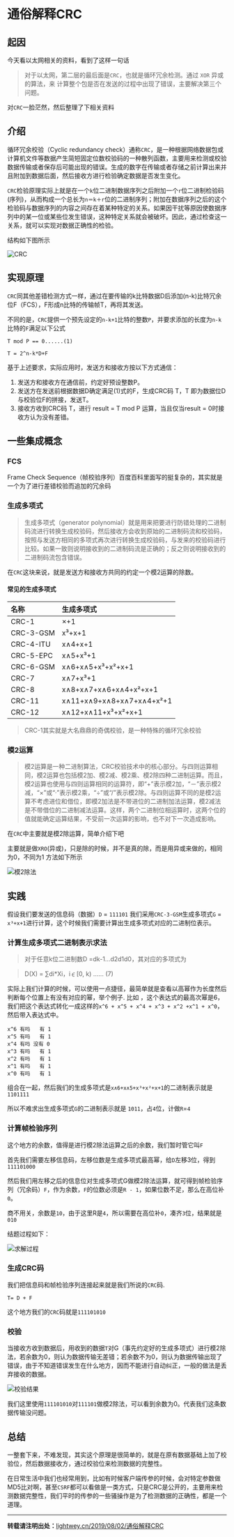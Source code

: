 # 通俗解释CRC

## 起因
今天看以太网相关的资料，看到了这样一句话

>对于以太网，第二层的最后面是`CRC`，也就是循环冗余检测。通过 `XOR` 异或的算法，来 计算整个包是否在发送的过程中出现了错误，主要解决第三个问题。

对`CRC`一脸茫然，然后整理了下相关资料

## 介绍
循环冗余校验（Cyclic redundancy check）通称`CRC`，是一种根据网络数据包或计算机文件等数据产生简短固定位数校验码的一种散列函数，主要用来检测或校验数据传输或者保存后可能出现的错误。生成的数字在传输或者存储之前计算出来并且附加到数据后面，然后接收方进行检验确定数据是否发生变化。

`CRC`检验原理实际上就是在一个`k`位二进制数据序列之后附加一个`r`位二进制检验码(序列)，从而构成一个总长为`n＝k＋r`位的二进制序列；附加在数据序列之后的这个检验码与数据序列的内容之间存在着某种特定的关系。如果因干扰等原因使数据序列中的某一位或某些位发生错误，这种特定关系就会被破坏。因此，通过检查这一关系，就可以实现对数据正确性的检验。

结构如下图所示

![CRC](https://gss1.bdstatic.com/9vo3dSag_xI4khGkpoWK1HF6hhy/baike/s%3D250/sign=69198db8bda1cd1101b675258913c8b0/a50f4bfbfbedab64928a2448f036afc378311eb9.jpg)

## 实现原理

`CRC`同其他差错检测方式一样，通过在要传输的k比特数据D后添加(n-k)比特冗余位F（FCS），F形成n比特的传输帧T，再将其发送。

不同的是，`CRC`提供一个预先设定的`n-k+1`比特的整数`P`，并要求添加的长度为`n-k`比特的`F`满足以下公式

```
T mod P == 0......(1)

T = 2^n-k*D+F
```

基于上述要求，实际应用时，发送方和接收方按以下方式通信：

1. 发送方和接收方在通信前，约定好预设整数P。
2. 发送方在发送前根据数据D确定满足(1)式的F，生成CRC码 T，T 即为数据位D与校验位F的拼接，发送T。
3. 接收方收到CRC码 T，进行 result = T mod P 运算，当且仅当result = 0时接收方认为没有差错。

## 一些集成概念

### FCS
Frame Check Sequence（帧校验序列）百度百科里面写的挺复杂的，其实就是一个为了进行差错校验而追加的冗余码

### 生成多项式

>生成多项式（generator polynomial）就是用来把要进行防错处理的二进制码流进行转换生成校验码，然后接收方会收到原始的二进制码流和校验码，按照与发送方相同的多项式再次进行转换生成校验码，与发来的校验码进行比较。如果一致则说明接收到的二进制码流是正确的；反之则说明接收到的二进制码流包含错误。

在`CRC`这块来说，就是发送方和接收方共同的约定一个模2运算的除数。

#### 常见的生成多项式
|名称|生成多项式|
|:--|:--|
|CRC-1|×+1|
|CRC-3-GSM|x³+x+1|
|CRC-4-ITU|x∧4+x+1|
|CRC-5-EPC|x∧5+x³+1|
|CRC-6-GSM|x∧6+x∧5+x³+x²+x+1|
|CRC-7|x∧7+x³+1|
|CRC-8|x∧8+x∧7+x∧6+x∧4+x²+x+1|
|CRC-11|x∧11+x∧9+x∧8+x∧7+x∧4+x²+1|
|CRC-12|x∧12+x∧11+x³+x²+x+1|

>CRC-1其实就是大名鼎鼎的奇偶校验，是一种特殊的循环冗余校验

### 模2运算

> 模2运算是一种二进制算法，CRC校验技术中的核心部分。与四则运算相同，模2运算也包括模2加、模2减、模2乘、模2除四种二进制运算。而且，模2运算也使用与四则运算相同的运算符，即“+”表示模2加，“－”表示模2减，“×”或“·”表示模2乘，“÷”或“/”表示模2除。与四则运算不同的是模2运算不考虑进位和借位，即模2加法是不带进位的二进制加法运算，模2减法是不带借位的二进制减法运算。这样，两个二进制位相运算时，这两个位的值就能确定运算结果，不受前一次运算的影响，也不对下一次造成影响。

在`CRC`中主要就是模2除运算，简单介绍下吧

主要就是做`XRO`(异或)，只是除的时候，并不是真的除，而是用异或来做的，相同为0，不同为1 方法如下所示

![模2除法](https://gss0.bdstatic.com/94o3dSag_xI4khGkpoWK1HF6hhy/baike/c0%3Dbaike116%2C5%2C5%2C116%2C38/sign=e86d3c898b18367ab984778f4f1ae0b1/f3d3572c11dfa9ecd22fa7b76fd0f703918fc109.jpg)


## 实践

假设我们要发送的信息码（数据）`D` = `111101` 我们采用`CRC-3-GSM`生成多项式`G` = `x³+x+1`进行计算，这个时候我们需要计算出生成多项式对应的二进制位表示。

### 计算生成多项式二进制表示求法

>对于任意k位二进制数D =dk-1…d2d1d0，其对应的多项式为

>D(X) = ∑di*Xi，i∊[0, k) …… (7)

实际上我们计算的时候，可以使用一点捷径，最简单就是查看以高幂作为长度然后判断每个位置上有没有对应的幂，举个例子.
比如 ，这个表达式的最高次幂是6，我们把这个表达式转化一成这样的`x^6 + x^5 + x^4 + x^3 + x^2 +x^1 + x^0`，然后带入表达式中。

```
x^6 有吗   有 1
x^5 有吗   有 1
x^4 有吗 没有 0
x^3 有吗   有 1
x^2 有吗   有 1
x^1 有吗   有 1
x^0 有吗   有 1
```

组合在一起，然后我们的生成多项式是`x∧6+x∧5+x³+x²+x+1`的二进制表示就是`1101111`

所以不难求出生成多项式`G`的二进制表示就是 `1011`，占`4`位，计做`R`=`4`

### 计算帧检验序列
这个地方的余数，值得是进行模2除法运算之后的余数，我们暂时管它叫`F`

首先我们需要左移信息码，左移位数是生成多项式最高幂，给`D`左移3位，得到`111101000`

然后我们用左移之后的信息位对生成多项式G做模2除法运算，就可得到帧检验序列（冗余码）`F`，作为余数，`F`的位数必须是`R - 1`，如果位数不足，那么在高位补`0`。

商不用关，余数是`10`，由于这里R是`4`，所以需要在高位补`0`，凑齐`3`位，结果就是`010`

结题过程如下：

![求解过程](https://dev.tencent.com/u/lightWay/p/notebook/git/raw/master/imageHost/2019/08/1.jpg)

### 生成CRC码
我们把信息码和帧检验序列连接起来就是我们所说的`CRC`码.

```
T= D + F
```

这个地方我们的`CRC`码就是`111101010`

### 校验
当接收方收到数据后，用收到的数据`T`对G（事先约定好的生成多项式）进行模2除法，若余数为0，则认为数据传输无差错；若余数不为0，则认为数据传输出现了错误，由于不知道错误发生在什么地方，因而不能进行自动纠正，一般的做法是丢弃接收的数据。

![校验结果](https://dev.tencent.com/u/lightWay/p/notebook/git/raw/master/imageHost/2019/08/2.jpg)

我们这里使用`111101010`对`111101`做模2除法，可以看到余数为0。代表我们这条数据传输没问题。

## 总结
一整套下来，不难发现，其实这个原理是很简单的，就是在原有数据基础上加了校验位，然后数据接收方，通过校验位来检测数据的完整性。

在日常生活中我们也经常用到，比如有时候客户端传参的时候，会对特定参数做MD5比对啊，甚至`CSRF`都可以看做是一类方式，只是CRC是公开的，主要用来检测数据完整性，我们平时的传参的一些骚操作是为了检测数据的正确性，都是一个道理。

----
**转载请注明出处：**[lightwey.cn/2019/08/02/通俗解释CRC](http://lightwey.cn/2019/08/02/通俗解释CRC)